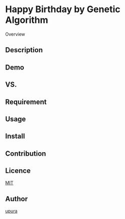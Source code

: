 Happy Birthday by Genetic Algorithm
===
Overview

## Description

## Demo

## VS. 

## Requirement

## Usage

## Install

## Contribution

## Licence

[MIT]()

## Author

[upura](https://github.com/upura)
